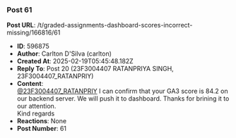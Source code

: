 ### Post 61
**Post URL**: /t/graded-assignments-dashboard-scores-incorrect-missing/166816/61
- **ID**: 596875
- **Author**: Carlton D'Silva (carlton)
- **Created At**: 2025-02-19T05:45:48.182Z
- **Reply To**: Post 20 (23F3004407 RATANPRIYA SINGH, 23F3004407_RATANPRIY)
- **Content**:  
  <a class="mention" href="/u/23f3004407_ratanpriy">@23F3004407_RATANPRIY</a> I can confirm that your GA3 score is 84.2 on our backend server. We will push it to dashboard. Thanks for brining it to our attention.<br>
Kind regards
- **Reactions**: None
- **Post Number**: 61

